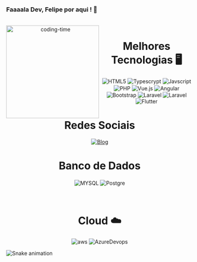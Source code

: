 ### Faaaala Dev, Felipe por aqui ! 🤙
<!--<div>
 <img  height="180em" src="https://github-readme-stats.vercel.app/api?username=FelipeFeitosa97&show_icons=true&theme=great-gatsby&include_all_commits=true&count_private=true"/>
</div>
<br>-->

<div align="center"> 
    <div style="display: inline_block"><br>
       <img align="left" height="250" alt="coding-time" src="https://raw.githubusercontent.com/trepichio/trepichio/master/assets/code.gif">
    </div>
    <h1 align="center">Melhores Tecnologias 🖥️</h1>
    <img align="center" src="https://img.shields.io/badge/HTML5-E34F26?style=for-the-badge&logo=html5&logoColor=white" alt="HTML5">
    <img align="center" src="https://img.shields.io/badge/TypeScript-007ACC?style=for-the-badge&logo=typescript&logoColor=white" alt="Typescrypt">
    <img align="center" src="https://img.shields.io/badge/JavaScript-323330?style=for-the-badge&logo=javascript&logoColor=F7DF1E" alt="Javscript">
    <img align="center" src="https://img.shields.io/badge/PHP-777BB4?style=for-the-badge&logo=php&logoColor=white" alt="PHP">
    <img align="center" src="https://img.shields.io/badge/Vue.js-35495E?style=for-the-badge&logo=vue.js&logoColor=4FC08D" alt="Vue.js">
    <img align="center" src="https://img.shields.io/badge/Angular-DD0031?style=for-the-badge&logo=angular&logoColor=white" alt="Angular">
    <img align="center" src="https://img.shields.io/badge/Bootstrap-563D7C?style=for-the-badge&logo=bootstrap&logoColor=white" alt="Bootstrap">
    <img align="center" src="https://img.shields.io/badge/Laravel-FF2D20?style=for-the-badge&logo=laravel&logoColor=white" alt="Laravel">
    <img align="center" src="https://img.shields.io/badge/Laravel-FF2D20?style=for-the-badge&logo=laravel&logoColor=white" alt="Laravel">
    <img align="center" src="https://img.shields.io/badge/Flutter-02569B?style=for-the-badge&logo=flutter&logoColor=white" alt="Flutter">

  
    
  
  <h1 align="center">Redes Sociais</h1>

 [![Blog](https://img.shields.io/badge/LinkedIn-0077B5?style=for-the-badge&logo=linkedin&logoColor=white)](https://www.linkedin.com/in/felipe-feitosa-da-silva-750596105/)

<h1 align="center">Banco de Dados</h1>
<div style="display: inline_block">
    <img align="center" src="https://img.shields.io/badge/MySQL-00000F?style=for-the-badge&logo=mysql&logoColor=white" alt="MYSQL">
    <img align="center" src="https://img.shields.io/badge/PostgreSQL-316192?style=for-the-badge&logo=postgresql&logoColor=white" alt="Postgre">
</div>
<br><br>

<h1 align="center">Cloud ☁️</h1>
<div style="display: inline_block">
    <img align="center" src="https://img.shields.io/badge/Amazon_AWS-FF9900?style=for-the-badge&logo=amazonaws&logoColor=white" alt="aws">
    <img align="center" src="https://img.shields.io/badge/Azure_DevOps-0078D7?style=for-the-badge&logo=azure-devops&logoColor=white" alt="AzureDevops">


</div>
</div>
  
![Snake animation](https://github.com/LuigiGF/LuigiGF/blob/output/github-contribution-grid-snake.svg)

